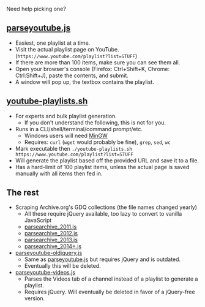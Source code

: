 Need help picking one?

## [parseyoutube.js](parseyoutube.js)
 - Easiest, one playlist at a time.
 - Visit the actual playlist page on YouTube. (`https://www.youtube.com/playlist?list=STUFF`)
 - If there are more than 100 items, make sure you can see them all.
 - Open your browser's console (Firefox: Ctrl+Shift+K, Chrome: Ctrl:Shift+J), paste the contents, and submit.
 - A window will pop up, the textbox contains the playlist.

## [youtube-playlists.sh](youtube-playlists.sh)
 - For experts and bulk playlist generation.
   - If you don't understand the following, this is not for you.
 - Runs in a CLI/shell/terminal/command prompt/etc.
   - Windows users will need [MinGW](http://mingw.org/)
   - Requires: `curl` (`wget` would probably be fine), `grep`, `sed`, `wc`
 - Mark executable then `./youtube-playlists.sh https://www.youtube.com/playlist?list=STUFF`
 - Will generate the playlist based off the provided URL and save it to a file.
 - Has a hard-limit of 100 playlist items, unless the actual page is saved manually with all items then fed in.
 
## The rest
 - Scraping Archive.org's GDQ collections (the file names changed yearly)
   - All these require jQuery available, too lazy to convert to vanilla JavaScript
   - [parsearchive_2011.js](parsearchive_2011.js)
   - [parsearchive_2012.js](parsearchive_2012.js)
   - [parsearchive_2013.js](parsearchive_2013.js)
   - [parsearchive_2014+.js](parsearchive_2014+.js)
 - [parseyoutube-oldjquery.js](parseyoutube-oldjquery.js)
   - Same as [parseyoutube.js](parseyoutube.js) but requires jQuery and is outdated.
   - Eventually this will be deleted.
 - [parseyoutube-videos.js](parseyoutube-videos.js)
   - Parses the Videos tab of a channel instead of a playlist to generate a playlist.
   - Requires jQuery. Will eventually be deleted in favor of a jQuery-free version.
